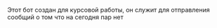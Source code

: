 Этот бот создан для курсовой работы, он служит для отправления сообщий о том что на сегодня пар нет
